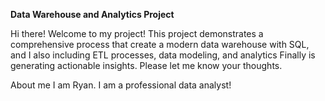 **Data Warehouse and Analytics Project**

Hi there! Welcome to my project!
This project demonstrates a comprehensive process that create a modern data warehouse with SQL, and I also including ETL processes, data modeling, and analytics
Finally is generating actionable insights.
Please let me know your thoughts.

About me
I am Ryan. I am a professional data analyst!
